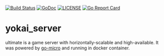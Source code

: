 [![Build Status](https://travis-ci.com/hellodudu/Ultimate.svg?branch=master)](https://travis-ci.com/hellodudu/Ultimate)
[![GoDoc](https://godoc.org/github.com/hellodudu/Ultimate?status.svg)](https://godoc.org/github.com/hellodudu/Ultimate)
[![LICENSE](https://img.shields.io/badge/license-NPL%20(The%20996%20Prohibited%20License)-blue.svg)](https://github.com/996icu/996.ICU/blob/master/LICENSE)
[![Go Report Card](https://goreportcard.com/badge/github.com/hellodudu/Ultimate)](https://goreportcard.com/report/github.com/hellodudu/Ultimate)

# yokai_server
ultimate is a game server with horizontally-scalable and high-available. It was powered by [go-micro](https://github.com/micro/go-micro) and running in docker container.


